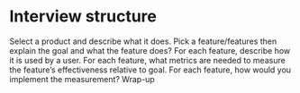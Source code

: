 # Interview structure

Select a product and describe what it does.
Pick a feature/features then explain the goal and what the feature does?
For each feature, describe how it is used by a user.
For each feature, what metrics are needed to measure the feature’s effectiveness relative to goal.
For each feature, how would you implement the measurement?
Wrap-up